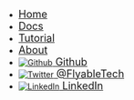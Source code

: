 * [<font size="4">Home</font>](http://flyabledev.com/)
* [<font size="4">Docs</font>](/)
* [<font size="4">Tutorial</font>](http://flyabledev.com/tutorial.html)
* [<font size="4">About</font>](http://flyabledev.com/about.html)
* [![Github](https://icongram.jgog.in/simple/github.svg?color=808080&size=16)<font size="4"> Github</font>](https://github.com/YohanFinet/Flyable-Documentation)
* [![Twitter](https://icongram.jgog.in/simple/twitter.svg?colored&size=16)<font size="4"> @FlyableTech</font>](http://twitter.com/flyabletech)
* [![LinkedIn](https://icongr.am/devicon/linkedin-original.svg?size=16&color=currentColor)<font size="4"> LinkedIn</font>](https://www.linkedin.com/company/flyable/)